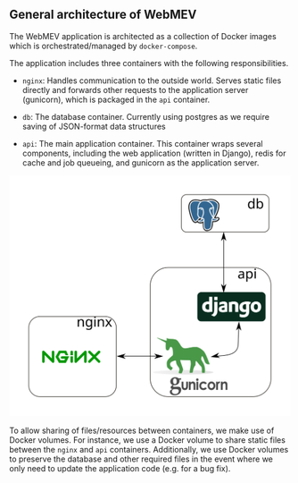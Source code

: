 ## General architecture of WebMEV

The WebMEV application is architected as a collection of Docker images which is orchestrated/managed by `docker-compose`.

The application includes three containers with the following responsibilities.

- `nginx`: Handles communication to the outside world. Serves static files directly and forwards other requests to the application server (gunicorn), which is packaged in the `api` container.

- `db`: The database container. Currently using postgres as we require saving of JSON-format data structures

- `api`: The main application container. This container wraps several components, including the web application (written in Django), redis for cache and job queueing, and gunicorn as the application server.

![](docker_arch.svg)

To allow sharing of files/resources between containers, we make use of Docker volumes. For instance, we use a Docker volume to share static files between the `nginx` and `api` containers. Additionally, we use Docker volumes to preserve the database and other required files in the event where we only need to update the application code (e.g. for a bug fix).
